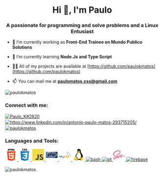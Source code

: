 <h1 align="center">Hi 👋, I'm Paulo</h1>
<h3 align="center">A passionate for programming and solve problems and a Linux Entusiast</h3>

- 🔎 I’m currently working as **Front-End Trainee on Mundo Publico Solutions**

- 📖 I’m currently learning **Node.Js and Type Script**

- 👨‍💻 All of my projects are available at [https://github.com/paulokmatos](https://github.com/paulokmatos)

- 📫 You can mail me at **paulomatos.css@gmail.com**

<p align="left"> <img src="https://komarev.com/ghpvc/?username=paulokmatos&label=Profile%20views&color=0e75b6&style=flat" alt="paulokmatos" /> </p>

<h3 align="left">Connect with me:</h3>
<p align="left">
<a href="https://discord.gg/Paulo_K#2820" target="blank"><img align="center" src="https://raw.githubusercontent.com/rahuldkjain/github-profile-readme-generator/master/src/images/icons/Social/discord.svg" alt="Paulo_K#2820" height="30" width="40" /></a>
<a href="https://linkedin.com/in/https://www.linkedin.com/in/antonio-paulo-matos-293715205/" target="blank"><img align="center" src="https://raw.githubusercontent.com/rahuldkjain/github-profile-readme-generator/master/src/images/icons/Social/linked-in-alt.svg" alt="https://www.linkedin.com/in/antonio-paulo-matos-293715205/" height="30" width="40" /></a>
<a href="https://codepen.io/paulokmatos" target="blank"><img align="center" src="https://raw.githubusercontent.com/rahuldkjain/github-profile-readme-generator/master/src/images/icons/Social/codepen.svg" alt="paulokmatos" height="30" width="40" /></a>
</p>

<h3 align="left">Languages and Tools:</h3>
<p align="left">  
<a href="https://www.w3.org/html/" target="_blank"> <img src="https://raw.githubusercontent.com/devicons/devicon/master/icons/html5/html5-original-wordmark.svg" alt="html5" width="40" height="40"/> </a> 
<a href="https://www.w3schools.com/css/" target="_blank"> <img src="https://raw.githubusercontent.com/devicons/devicon/master/icons/css3/css3-original-wordmark.svg" alt="css3" width="40" height="40"/> </a>
<a href="https://developer.mozilla.org/en-US/docs/Web/JavaScript" target="_blank"> <img src="https://raw.githubusercontent.com/devicons/devicon/master/icons/javascript/javascript-original.svg" alt="javascript" width="40" height="40"/> </a>  
<a href="https://www.php.net" target="_blank"> <img src="https://raw.githubusercontent.com/devicons/devicon/master/icons/php/php-original.svg" alt="php" width="40" height="40"/> </a> 
<a href="https://www.mysql.com/" target="_blank"> <img src="https://raw.githubusercontent.com/devicons/devicon/master/icons/mysql/mysql-original-wordmark.svg" alt="mysql" width="40" height="40"/> </a>
<a href="https://www.linux.org/" target="_blank"> <img src="https://raw.githubusercontent.com/devicons/devicon/master/icons/linux/linux-original.svg" alt="linux" width="40" height="40"/> </a> 
<a href="https://www.gnu.org/software/bash/" target="_blank"> <img src="https://www.vectorlogo.zone/logos/gnu_bash/gnu_bash-icon.svg" alt="bash" width="40" height="40"/> </a>
<a href="https://git-scm.com/" target="_blank"> <img src="https://www.vectorlogo.zone/logos/git-scm/git-scm-icon.svg" alt="git" width="40" height="40"/> </a>
<a href="https://sass-lang.com" target="_blank"> <img src="https://raw.githubusercontent.com/devicons/devicon/master/icons/sass/sass-original.svg" alt="sass" width="40" height="40"/> </a> 
<a href="https://firebase.google.com/" target="_blank"> <img src="https://www.vectorlogo.zone/logos/firebase/firebase-icon.svg" alt="firebase" width="40" height="40"/> </a>
</p>

<p><img align="center" src="https://github-readme-stats.vercel.app/api/top-langs?username=paulokmatos&show_icons=true&theme=dark&title_color=e7cc23&locale=pt-br&layout=compact" alt="paulokmatos" /></p>
